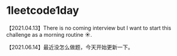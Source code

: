 # 1leetcode1day

【2021.04.13】There is no coming interview but I want to start this challenge as a morning routine ☀️. 

【2021.06.14】最近没怎么做题，今天开始更新一下。